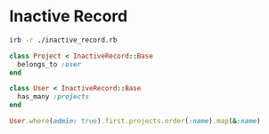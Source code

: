 # Inactive Record

```sh
irb -r ./inactive_record.rb
```

```rb
class Project < InactiveRecord::Base
  belongs_to :user
end

class User < InactiveRecord::Base
  has_many :projects
end

User.where(admin: true).first.projects.order(:name).map(&:name)
```
